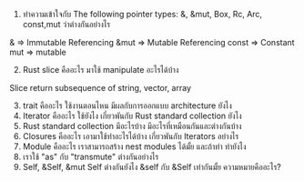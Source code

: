 1) ทำความเข้าใจกับ  The following pointer types: &, &mut, Box, Rc, Arc, const,mut  ว่าต่างกันอย่างไร

& => Immutable Referencing
&mut => Mutable Referencing
const => Constant
mut => mutable

2) Rust slice คืออะไร มาใช้ manipulate อะไรได้บ้าง

Slice return subsequence of string, vector, array

3) trait คืออะไร ใช้งานตอนไหน มีผลกับการออกแบบ architecture ยังไง
4) Iterator คืออะไร ใช้ยังไง เกี่ยวพันกับ Rust standard collection ยังไง
5) Rust standard collection มีอะไรบ้าง มีอะไรที่เหมือนกันและต่างกันบ้าง
6) Closures คืออะไร เอามาใช้ทำอะไรได้บ้าง เกี่ยวพันกับ Iterators อย่างไร 
7) Module คืออะไร เราสามารถสร้าง nest modules ได้มั้ย และถ้าทำ ทำยังไง
8) เราใช้ "as" กับ "transmute" ต่างกันอย่างไร
9) Self, &Self, &mut Self  ต่างกันยังไง   &self กับ &Self เท่ากันมั้ย ความหมายคืออะไร?